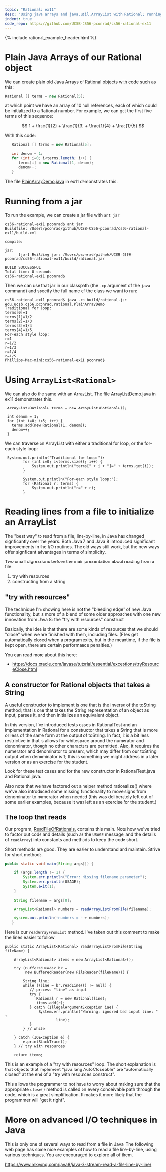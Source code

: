 ```yaml
---
topic: "Rational: ex11"
desc: "Using java arrays and java.util.ArrayList with Rational; running main() programs from a jar file; reading from file, constructing from string"
indent: true
code_repo: https://github.com/UCSB-CS56-pconrad/cs56-rational-ex11
---
```



{% include rational_example_header.html %}

# Plain Java Arrays of our Rational object

We can create plain old Java Arrays of Rational objects with code such as this:

```java
Rational [] terms = new Rational[5];
```

at which point we have an array of 10 null references, each of which could be initialized to a Rational number.  For example,
we can get the first five terms of this sequence:

$$ 1 + \frac{1}{2} + \frac{1}{3} + \frac{1}{4} + \frac{1}{5} $$

With this code:

```java
   Rational [] terms = new Rational[5];
  
   int denom = 1;
   for (int i=0; i<terms.length; i++) {
      terms[i] = new Rational(1, denom);
      denom++;
   }
```
      
The file [PlainArrayDemo.java](https://github.com/UCSB-CS56-pconrad/cs56-rational-ex11/blob/master/src/edu/ucsb/cs56/pconrad/rational/PlainArrayDemo.java) in ex11 demonstrates this.

# Running from a jar

To run the example, we can create a jar file with `ant jar`

```
cs56-rational-ex11 pconrad$ ant jar
Buildfile: /Users/pconrad/github/UCSB-CS56-pconrad/cs56-rational-ex11/build.xml

compile:

jar:
      [jar] Building jar: /Users/pconrad/github/UCSB-CS56-pconrad/cs56-rational-ex11/build/rational.jar

BUILD SUCCESSFUL
Total time: 0 seconds
cs56-rational-ex11 pconrad$ 
```

Then we can use that jar in our classpath (the `-cp` argument of the `java` command) and specify the full
name of the class we want to run:

```
cs56-rational-ex11 pconrad$ java -cp build/rational.jar edu.ucsb.cs56.pconrad.rational.PlainArrayDemo
Traditional for loop:
terms[0]=1
terms[1]=1/2
terms[2]=1/3
terms[3]=1/4
terms[4]=1/5
For-each style loop:
r=1
r=1/2
r=1/3
r=1/4
r=1/5
Phillips-Mac-mini:cs56-rational-ex11 pconrad$ 
```
# Using `ArrayList<Rational>`

We can also do the same with an ArrayList.  The file  [ArrayListDemo.java](https://github.com/UCSB-CS56-pconrad/cs56-rational-ex11/blob/master/src/edu/ucsb/cs56/pconrad/rational/ArrayListDemo.java) in ex11 demonstrates this.

```
 ArrayList<Rational> terms = new ArrayList<Rational>();
                
 int denom = 1;
 for (int i=0; i<5; i++) {
   terms.add(new Rational(1, denom));
   denom++;
 }
```

We can traverse an ArrayList with either a traditional for loop, or the for-each style loop:

```
 System.out.println("Traditional for loop:");
        for (int i=0; i<terms.size(); i++) {
            System.out.println("terms[" + i + "]=" + terms.get(i));
        }

        System.out.println("For-each style loop:");
        for (Rational r: terms) {
            System.out.println("r=" + r);
        }
```

# Reading lines from a file to initialize an ArrayList 

The "best way" to read from a file, line-by-line, in Java has changed signficantly over the years.   Both Java 7 and Java 8 introduced
significant improvements in the I/O routines.  The old ways still work, but the new ways offer signficant advantages in terms of simplicity.

Two small digressions before the main presentation about reading from a file:

1. try with resources
2. constructing from a string

## "try with resources"

The technique I'm showing here is not the "bleeding edge" of new Java functionality, but is more of a blend of some older approaches with one new innovation from Java 8: the "try with resources" construct.    

Basically, the idea is that there are some kinds of resources that we should "close" when we are finished with them, including files.   (Files get automatically closed when a program exits, but in the meantime, if the file is kept open, there are certain performance penalties.)

You can read more about this here:

* <https://docs.oracle.com/javase/tutorial/essential/exceptions/tryResourceClose.html>

## A constructor for Rational objects that takes a String

A useful constructor to implement is one that is the inverse of the toString method; that is one that takes the String representation of 
an object as input, parses it, and then initializes an equivalent object.

In this version, I've introduced tests cases in RationalTest and an implementation in Rational for a constructor that takes a String that is more or less of the same form at the output of toString.  In fact, it is a bit less restrictive in that is allows for whitespace around the numerator and denominator, though no other characters are permitted.    Also, it requires the numerator and denominator to present, which may differ from our toString output when denominator is 1; this is something we might address in a later version or as an exercise for the student.

Look for these test cases and for the new constructor in RationalTest.java and Rational.java.

Also note that we have factored out a helper method rationalize() where we've also introduced some missing functionality to move signs from denominator to numerator when needed (this was deliberately left out of some earlier examples, because it was left as an exercise for the student.)

## The loop that reads

Our program, [ReadFileOfRationals](https://github.com/UCSB-CS56-pconrad/cs56-rational-ex11/blob/master/src/edu/ucsb/cs56/pconrad/rational/ReadFileOfRationals.java), contains this main.  Note how we've tried to factor out
code and details (such as the `USAGE` message, and the details of `readArray`) into constants and methods to keep the code short.

Short methods are good.  They are easier to understand and maintain.  Strive for short methods.


```java
public static void main(String args[]) {

	if (args.length != 1) {
	    System.err.println("Error: Missing filename parameter");
	    System.err.println(USAGE);
	    System.exit(1);
	}
	
	String filename = args[0];

	ArrayList<Rational> numbers = readArrayListFromFile(filename);

	System.out.println("numbers = " + numbers);
   }
```

Here is our `readArrayFromList` method.  I've taken out this comment to make the lines easier to follow

```
public static ArrayList<Rational> readArrayListFromFile(String fileName) {

	ArrayList<Rational> items = new ArrayList<Rational>();
	
	try (BufferedReader br =
	     new BufferedReader(new FileReader(fileName))) {

	    String line;
	    while ((line = br.readLine()) != null) {
		   // process "line" as input
		   try {
		      Rational r = new Rational(line);
		      items.add(r);
		   } catch (IllegalArgumentException iae) {
		       System.err.println("Warning: ignored bad input line: " +
				       line);
		   }
	    } // while

	} catch (IOException e) {
	    e.printStackTrace();
	} // try with resources
	
	return items;
```

This is an example of a "try with resources" loop.  The short explanation is that 
objects that implement "java.lang.AutoCloseable" are "automatically closed" at the end of a "try with resources construct".

This allows the programmer to not have to worry about making sure that the appropriate `close()` method is called on every conceivable
path through the code, which is a great simplification.   It makes it more likely that the programmer will "get it right".

 
# More on advanced I/O techniques in Java

This is only one of several ways to read from a file in Java.  The following web page has some nice examples of how to read a file line-by-line, using various techniques.   You are encouraged to explore all of them.

<https://www.mkyong.com/java8/java-8-stream-read-a-file-line-by-line/>
